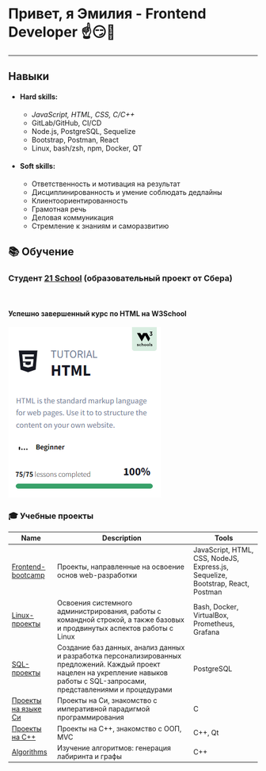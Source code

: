 # Привет, я Эмилия - Frontend Developer ☝️😏💫

---

##  Навыки

- #### Hard skills: 
  + *JavaScript, HTML, CSS, C/C++*
  + GitLab/GitHub, CI/CD
  + Node.js, PostgreSQL, Sequelize
  + Bootstrap, Postman, React
  + Linux, bash/zsh, npm, Docker, QT


- #### Soft skills: 
    + Ответственность и мотивация на результат
    + Дисциплинированность и умение соблюдать дедлайны
    + Клиентоориентированность
    + Грамотная речь
    + Деловая коммуникация
    + Стремление к знаниям и саморазвитию

## 📚 Обучение
###  Студент [21 School](https://21-school.ru) (образовательный проект от Cбера)
<br>

#### Успешно завершенный курс по HTML на W3School <br>
![](images/html.PNG)


###  🎓 Учебные проекты
| Name                                                                            | Description                                                                                                                                                                        | Tools                                                                           |
|---------------------------------------------------------------------------------|------------------------------------------------------------------------------------------------------------------------------------------------------------------------------------|---------------------------------------------------------------------------------|
| [Frontend-bootcamp](https://github.com/shmoopella/FrontendBootcamp)                                                           | Проекты, направленные на освоение основ web-разработки                                                                                                                             | JavaScript, HTML, CSS, NodeJS, Express.js, Sequelize, Bootstrap, React, Postman |
| [Linux-проекты](https://github.com/shmoopella/Linux)                            | Освоения системного администрирования, работы с командной строкой, а также базовых и продвинутых аспектов работы с Linux                                                           | Bash, Docker, VirtualBox, Prometheus, Grafana                                   |
| [SQL-проекты](https://github.com/shmoopella/SQL)                                | Cоздание баз данных, анализ данных и разработка персонализированных предложений. Каждый проект нацелен на укрепление навыков работы с SQL-запросами, представлениями и процедурами | PostgreSQL                                                                      |
| [Проекты на языке Си](https://github.com/shmoopella/C-CPP/tree/main/C_projects) | Проекты на Си, знакомство с императивной парадигмой программирования                                                                                                               | С                                                                               |
| [Проекты на С++](https://github.com/shmoopella/C-CPP/tree/main/CPP_projects)    | Проекты на С++, знакомство с ООП, MVC                                                                                                                                              | C++, Qt                                                                         |
| [Algorithms](https://github.com/shmoopella/Algorithms)                          | Изучение алгоритмов: генерация лабиринта и графы                                                                                                                                   | C++                                                                             |


